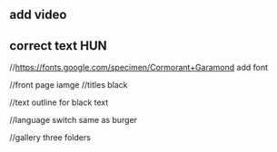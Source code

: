## add video

## correct text HUN

//https://fonts.google.com/specimen/Cormorant+Garamond add font

//front page iamge
//titles black

//text outline for black text

//language switch same as burger

//gallery three folders
